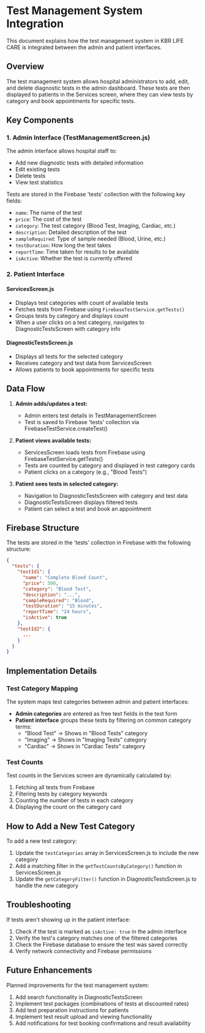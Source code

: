 # Test Management System Integration

This document explains how the test management system in KBR LIFE CARE is integrated between the admin and patient interfaces.

## Overview

The test management system allows hospital administrators to add, edit, and delete diagnostic tests in the admin dashboard. These tests are then displayed to patients in the Services screen, where they can view tests by category and book appointments for specific tests.

## Key Components

### 1. Admin Interface (TestManagementScreen.js)

The admin interface allows hospital staff to:
- Add new diagnostic tests with detailed information
- Edit existing tests
- Delete tests
- View test statistics

Tests are stored in the Firebase 'tests' collection with the following key fields:
- `name`: The name of the test
- `price`: The cost of the test
- `category`: The test category (Blood Test, Imaging, Cardiac, etc.)
- `description`: Detailed description of the test
- `sampleRequired`: Type of sample needed (Blood, Urine, etc.)
- `testDuration`: How long the test takes
- `reportTime`: Time taken for results to be available
- `isActive`: Whether the test is currently offered

### 2. Patient Interface

#### ServicesScreen.js
- Displays test categories with count of available tests
- Fetches tests from Firebase using `FirebaseTestService.getTests()`
- Groups tests by category and displays count
- When a user clicks on a test category, navigates to DiagnosticTestsScreen with category info

#### DiagnosticTestsScreen.js
- Displays all tests for the selected category
- Receives category and test data from ServicesScreen
- Allows patients to book appointments for specific tests

## Data Flow

1. **Admin adds/updates a test:**
   - Admin enters test details in TestManagementScreen
   - Test is saved to Firebase 'tests' collection via FirebaseTestService.createTest()

2. **Patient views available tests:**
   - ServicesScreen loads tests from Firebase using FirebaseTestService.getTests()
   - Tests are counted by category and displayed in test category cards
   - Patient clicks on a category (e.g., "Blood Tests")

3. **Patient sees tests in selected category:**
   - Navigation to DiagnosticTestsScreen with category and test data
   - DiagnosticTestsScreen displays filtered tests
   - Patient can select a test and book an appointment

## Firebase Structure

The tests are stored in the 'tests' collection in Firebase with the following structure:

```json
{
  "tests": {
    "testId1": {
      "name": "Complete Blood Count",
      "price": 500,
      "category": "Blood Test",
      "description": "...",
      "sampleRequired": "Blood",
      "testDuration": "15 minutes",
      "reportTime": "24 hours",
      "isActive": true
    },
    "testId2": {
      ...
    }
  }
}
```

## Implementation Details

### Test Category Mapping

The system maps test categories between admin and patient interfaces:

- **Admin categories** are entered as free text fields in the test form
- **Patient interface** groups these tests by filtering on common category terms:
  - "Blood Test" → Shows in "Blood Tests" category
  - "Imaging" → Shows in "Imaging Tests" category
  - "Cardiac" → Shows in "Cardiac Tests" category

### Test Counts

Test counts in the Services screen are dynamically calculated by:
1. Fetching all tests from Firebase
2. Filtering tests by category keywords
3. Counting the number of tests in each category
4. Displaying the count on the category card

## How to Add a New Test Category

To add a new test category:

1. Update the `testCategories` array in ServicesScreen.js to include the new category
2. Add a matching filter in the `getTestCountsByCategory()` function in ServicesScreen.js
3. Update the `getCategoryFilter()` function in DiagnosticTestsScreen.js to handle the new category

## Troubleshooting

If tests aren't showing up in the patient interface:

1. Check if the test is marked as `isActive: true` in the admin interface
2. Verify the test's category matches one of the filtered categories
3. Check the Firebase database to ensure the test was saved correctly
4. Verify network connectivity and Firebase permissions

## Future Enhancements

Planned improvements for the test management system:

1. Add search functionality in DiagnosticTestsScreen
2. Implement test packages (combinations of tests at discounted rates)
3. Add test preparation instructions for patients
4. Implement test result upload and viewing functionality
5. Add notifications for test booking confirmations and result availability